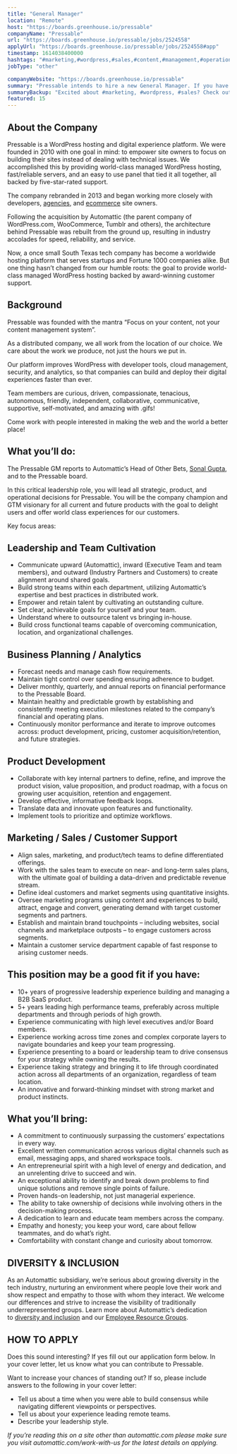 ```yaml
---
title: "General Manager"
location: "Remote"
host: "https://boards.greenhouse.io/pressable"
companyName: "Pressable"
url: "https://boards.greenhouse.io/pressable/jobs/2524558"
applyUrl: "https://boards.greenhouse.io/pressable/jobs/2524558#app"
timestamp: 1614038400000
hashtags: "#marketing,#wordpress,#sales,#content,#management,#operations,#css,#windows,#analysis,#branding"
jobType: "other"

companyWebsite: "https://boards.greenhouse.io/pressable"
summary: "Pressable intends to hire a new General Manager. If you have 10+ years of progressive leadership experience building and managing a B2B SaaS product, consider applying."
summaryBackup: "Excited about #marketing, #wordpress, #sales? Check out this job post!"
featured: 15
---
```


## About the Company

Pressable is a WordPress hosting and digital experience platform. We were founded in 2010 with one goal in mind: to empower site owners to focus on building their sites instead of dealing with technical issues. We accomplished this by providing world-class managed WordPress hosting, fast/reliable servers, and an easy to use panel that tied it all together, all backed by five-star-rated support. 

The company rebranded in 2013 and began working more closely with developers, [agencies](https://pressable.com/managed-wordpress-hosting-for-agencies/), and [ecommerce](https://pressable.com/woocommerce/) site owners. 

Following the acquisition by Automattic (the parent company of WordPress.com, WooCommerce, Tumblr and others), the architecture behind Pressable was rebuilt from the ground up, resulting in industry accolades for speed, reliability, and service. 

Now, a once small South Texas tech company has become a worldwide hosting platform that serves startups and Fortune 1000 companies alike. But one thing hasn’t changed from our humble roots: the goal to provide world-class managed WordPress hosting backed by award-winning customer support.

## Background

Pressable was founded with the mantra “Focus on your content, not your content management system”. 

As a distributed company, we all work from the location of our choice. We care about the work we produce, not just the hours we put in.

Our platform improves WordPress with developer tools, cloud management, security, and analytics, so that companies can build and deploy their digital experiences faster than ever. 

Team members are curious, driven, compassionate, tenacious, autonomous, friendly, independent, collaborative, communicative, supportive, self-motivated, and amazing with .gifs!

Come work with people interested in making the web and the world a better place!

## What you’ll do:

The Pressable GM reports to Automattic’s Head of Other Bets, [Sonal Gupta](https://www.linkedin.com/in/sonalgupta3/), and to the Pressable board.

In this critical leadership role, you will lead all strategic, product, and operational decisions for Pressable. You will be the company champion and GTM visionary for all current and future products with the goal to delight users and offer world class experiences for our customers.

Key focus areas:

## Leadership and Team Cultivation

*   Communicate upward (Automattic), inward (Executive Team and team members), and outward (Industry Partners and Customers) to create alignment around shared goals.
*   Build strong teams within each department, utilizing Automattic’s expertise and best practices in distributed work. 
*   Empower and retain talent by cultivating an outstanding culture.
*   Set clear, achievable goals for yourself and your team.
*   Understand where to outsource talent vs bringing in-house.
*   Build cross functional teams capable of overcoming communication, location, and organizational challenges.

## Business Planning / Analytics

*   Forecast needs and manage cash flow requirements.
*   Maintain tight control over spending ensuring adherence to budget.
*   Deliver monthly, quarterly, and annual reports on financial performance to the Pressable Board.
*   Maintain healthy and predictable growth by establishing and consistently meeting execution milestones related to the company’s financial and operating plans.
*   Continuously monitor performance and iterate to improve outcomes across: product development, pricing, customer acquisition/retention, and future strategies.

## Product Development

*   Collaborate with key internal partners to define, refine, and improve the product vision, value proposition, and product roadmap, with a focus on growing user acquisition, retention and engagement.
*   Develop effective, informative feedback loops.
*   Translate data and innovate upon features and functionality.
*   Implement tools to prioritize and optimize workflows.

## Marketing / Sales / Customer Support

*   Align sales, marketing, and product/tech teams to define differentiated offerings.
*   Work with the sales team to execute on near- and long-term sales plans, with the ultimate goal of building a data-driven and predictable revenue stream. 
*   Define ideal customers and market segments using quantitative insights.
*   Oversee marketing programs using content and experiences to build, attract, engage and convert, generating demand with target customer segments and partners.
*   Establish and maintain brand touchpoints – including websites, social channels and marketplace outposts – to engage customers across segments.
*   Maintain a customer service department capable of fast response to arising customer needs. 

## This position may be a good fit if you have:

*   10+ years of progressive leadership experience building and managing a B2B SaaS product.
*   5+ years leading high performance teams, preferably across multiple departments and through periods of high growth.
*   Experience communicating with high level executives and/or Board members.
*   Experience working across time zones and complex corporate layers to navigate boundaries and keep your team progressing.
*   Experience presenting to a board or leadership team to drive consensus for your strategy while owning the results.
*   Experience taking strategy and bringing it to life through coordinated action across all departments of an organization, regardless of team location.
*   An innovative and forward-thinking mindset with strong market and product instincts.

## What you’ll bring:

*   A commitment to continuously surpassing the customers’ expectations in every way.
*   Excellent written communication across various digital channels such as email, messaging apps, and shared workspace tools.
*   An entrepreneurial spirit with a high level of energy and dedication, and an unrelenting drive to succeed and win.
*   An exceptional ability to identify and break down problems to find unique solutions and remove single points of failure.
*   Proven hands-on leadership, not just managerial experience.
*   The ability to take ownership of decisions while involving others in the decision-making process.
*   A dedication to learn and educate team members across the company.
*   Empathy and honesty; you keep your word, care about fellow teammates, and do what’s right.
*   Comfortability with constant change and curiosity about tomorrow.

## DIVERSITY & INCLUSION

As an Automattic subsidiary, we’re serious about growing diversity in the tech industry, nurturing an environment where people love their work and show respect and empathy to those with whom they interact. We welcome our differences and strive to increase the visibility of traditionally underrepresented groups. Learn more about Automattic’s dedication to [diversity and inclusion](https://automattic.com/diversity-and-inclusion/) and our [Employee Resource Groups](https://automattic.com/employee-resource-groups/).

## HOW TO APPLY

Does this sound interesting? If yes fill out our application form below. In your cover letter, let us know what you can contribute to Pressable. 

Want to increase your chances of standing out? If so, please include answers to the following in your cover letter:

*   Tell us about a time when you were able to build consensus while navigating different viewpoints or perspectives.
*   Tell us about your experience leading remote teams.
*   Describe your leadership style.

_If you’re reading this on a site other than automattic.com please make sure you visit automattic.com/work-with-us for the latest details on applying._
